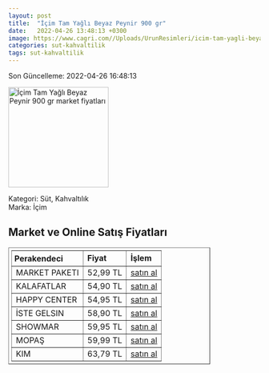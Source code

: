 ```yaml
---
layout: post
title:  "İçim Tam Yağlı Beyaz Peynir 900 gr"
date:   2022-04-26 13:48:13 +0300
image: https://www.cagri.com//Uploads/UrunResimleri/icim-tam-yagli-beyaz-peynir-900-gr-7-7633.jpg
categories: sut-kahvaltilik
tags: sut-kahvaltilik
---
```


Son Güncelleme: 2022-04-26 16:48:13

<img src="https://www.cagri.com//Uploads/UrunResimleri/icim-tam-yagli-beyaz-peynir-900-gr-7-7633.jpg" width="200" alt="İçim Tam Yağlı Beyaz Peynir 900 gr market fiyatları" />

Kategori: Süt, Kahvaltılık
<br />
Marka: İçim

<h2>Market ve Online Satış Fiyatları</h2>

<table border="1" style="padding: 5px;width:80%;">
  <tr>
    <td style="padding: 5px;"><strong>Perakendeci</strong></td>
    <td><strong>Fiyat</strong></td>
    <td><strong>İşlem</strong></td>
  </tr>
  <tr>
              <td title="Market Paketi">MARKET PAKETI</td>
              <td>52,99 TL</td>
              <td><a title="Market Paketi" target="_blank" href="https://www.marketpaketi.com.tr/icim-beyaz-peynir-900-gr-p-543436">satın al</a></td>
            </tr><tr>
              <td title="Kalafatlar">KALAFATLAR</td>
              <td>54,90 TL</td>
              <td><a title="Kalafatlar" target="_blank" href="https://www.kalafatlar.com/urun/icim-tam-yagli-beyaz-peynir-900-gr">satın al</a></td>
            </tr><tr>
              <td title="Happy Center">HAPPY CENTER</td>
              <td>54,95 TL</td>
              <td><a title="Happy Center" target="_blank" href="https://www.happycenter.com.tr/sutas-beyaz-peynir-tam-yagli-900-gr">satın al</a></td>
            </tr><tr>
              <td title="İste Gelsin">İSTE GELSIN</td>
              <td>58,90 TL</td>
              <td><a title="İste Gelsin" target="_blank" href="https://www.istegelsin.com/urun/icim-tam-yagli-beyaz-peynir-900-gr_LCT21-AD">satın al</a></td>
            </tr><tr>
              <td title="Showmar">SHOWMAR</td>
              <td>59,95 TL</td>
              <td><a title="Showmar" target="_blank" href="https://www.showmar.com.tr/urun/icim-b-peynir-900gr-pvc">satın al</a></td>
            </tr><tr>
              <td title="Mopaş">MOPAŞ</td>
              <td>59,99 TL</td>
              <td><a title="Mopaş" target="_blank" href="https://www.mopas.com.tr/icim-tam-yagli-beyaz-peynir-900-gr/p/742921">satın al</a></td>
            </tr><tr>
              <td title="Kim">KIM</td>
              <td>63,79 TL</td>
              <td><a title="Kim" target="_blank" href="https://www.kimgeldi.com/icim-beyaz-peynir-900-gr">satın al</a></td>
            </tr>
</table>
